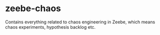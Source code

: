 # zeebe-chaos
Contains everything related to chaos engineering in Zeebe, which means chaos experiments, hypothesis backlog etc.
